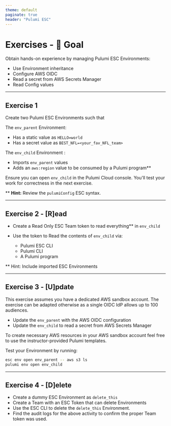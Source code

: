 ```yaml
---
theme: default
paginate: true
header: "Pulumi ESC"
---
```

# Exercises - 🎯 Goal

Obtain hands-on experience by managing Pulumi ESC Environments:

- Use Environment inheritance
- Configure AWS OIDC
- Read a secret from AWS Secrets Manager
- Read Config values

---

## Exercise 1

Create two Pulumi ESC Environments such that

The `env_parent` Environment:

- Has a static value as `HELLO=world`
- Has a secret value as `BEST_NFL=<your_fav_NFL_team>`

The `env_child` Environment :

- Imports `env_parent` values
- Adds an `aws:region` value to be consumed by a Pulumi program**

Ensure you can open `env_child` in the Pulumi Cloud console. You'll test your work for correctness in the next exercise.

** **Hint:** Review the `pulumiConfig` ESC syntax.

---

## Exercise 2 - [R]ead

- Create a Read Only ESC Team token to read everything** in `env_child`
- Use the token to Read the contents of `env_child` via:

  - Pulumi ESC CLI
  - Pulumi CLI
  - A Pulumi program

** Hint: Include imported ESC Environments

---

## Exercise 3 - [U]pdate

This exercise assumes you have a dedicated AWS sandbox account. The exercise can be adapted otherwise as a single OIDC IdP allows up to 100 audiences.

- Update the `env_parent` with the AWS OIDC configuration
- Update the `env_child` to read a secret from AWS Secrets Manager

To create necessary AWS resources in your AWS sandbox account feel free to use the instructor-provided Pulumi templates.

Test your Environment by running:

```bash
esc env open env_parent -- aws s3 ls
pulumi env open env_child
```

---

## Exercise 4 - [D]elete

- Create a dummy ESC Environment as `delete_this`
- Create a Team with an ESC Token that can delete Environments
- Use the ESC CLI to delete the `delete_this` Environment.
- Find the audit logs for the above activity to confirm the proper Team token was used.
